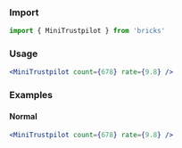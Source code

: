 ### Import

```js static
import { MiniTrustpilot } from 'bricks'
```

### Usage

```jsx static
<MiniTrustpilot count={678} rate={9.8} />
```

### Examples

#### Normal

```jsx
<MiniTrustpilot count={678} rate={9.8} />
```
